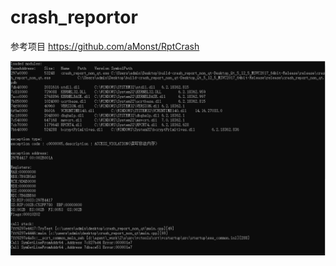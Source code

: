 # crash_reportor
参考项目
https://github.com/aMonst/RptCrash

![alt text](https://github.com/tagsBag/crash_reportor/blob/master/crash_report_non_qt/%E6%8D%95%E8%8E%B7.PNG "GUI Preview")

